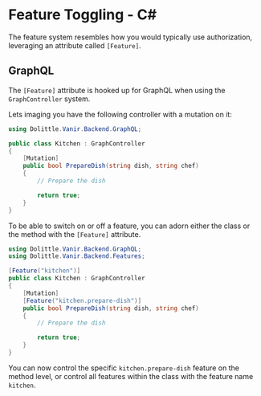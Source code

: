 # Feature Toggling - C#

The feature system resembles how you would typically use authorization, leveraging an attribute called `[Feature]`.

## GraphQL

The `[Feature]` attribute is hooked up for GraphQL when using the `GraphController` system.

Lets imaging you have the following controller with a mutation on it:

```csharp
using Dolittle.Vanir.Backend.GraphQL;

public class Kitchen : GraphController
{
    [Mutation]
    public bool PrepareDish(string dish, string chef)
    {
        // Prepare the dish

        return true;
    }
}
```

To be able to switch on or off a feature, you can adorn either the class or the method with the `[Feature]` attribute.

```csharp
using Dolittle.Vanir.Backend.GraphQL;
using Dolittle.Vanir.Backend.Features;

[Feature("kitchen")]
public class Kitchen : GraphController
{
    [Mutation]
    [Feature("kitchen.prepare-dish")]
    public bool PrepareDish(string dish, string chef)
    {
        // Prepare the dish

        return true;
    }
}
```

You can now control the specific `kitchen.prepare-dish` feature on the method level, or control all features within the class
with the feature name `kitchen`.
